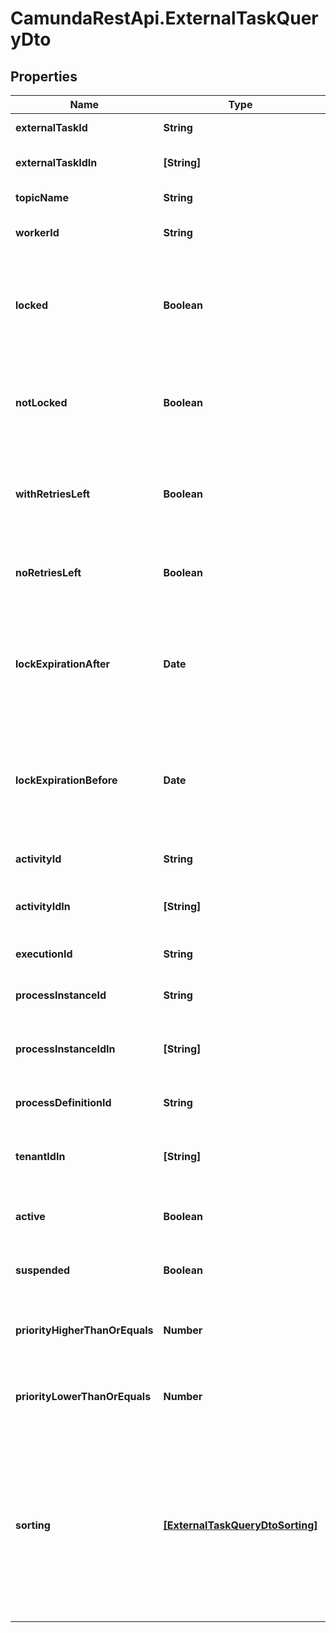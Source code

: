 # CamundaRestApi.ExternalTaskQueryDto

## Properties
Name | Type | Description | Notes
------------ | ------------- | ------------- | -------------
**externalTaskId** | **String** | Filter by an external task&#x27;s id. | [optional] 
**externalTaskIdIn** | **[String]** | Filter by the comma-separated list of external task ids. | [optional] 
**topicName** | **String** | Filter by an external task topic. | [optional] 
**workerId** | **String** | Filter by the id of the worker that the task was most recently locked by. | [optional] 
**locked** | **Boolean** | Only include external tasks that are currently locked (i.e., they have a lock time and it has not expired). Value may only be &#x60;true&#x60;, as &#x60;false&#x60; matches any external task. | [optional] 
**notLocked** | **Boolean** | Only include external tasks that are currently not locked (i.e., they have no lock or it has expired). Value may only be &#x60;true&#x60;, as &#x60;false&#x60; matches any external task. | [optional] 
**withRetriesLeft** | **Boolean** | Only include external tasks that have a positive (&amp;gt; 0) number of retries (or &#x60;null&#x60;). Value may only be &#x60;true&#x60;, as &#x60;false&#x60; matches any external task. | [optional] 
**noRetriesLeft** | **Boolean** | Only include external tasks that have 0 retries. Value may only be &#x60;true&#x60;, as &#x60;false&#x60; matches any external task. | [optional] 
**lockExpirationAfter** | **Date** | Restrict to external tasks that have a lock that expires after a given date. By [default](https://docs.camunda.org/manual/develop/reference/rest/overview/date-format/), the date must have the format &#x60;yyyy-MM-dd&#x27;T&#x27;HH:mm:ss.SSSZ&#x60;, e.g., &#x60;2013-01-23T14:42:45.000+0200&#x60;. | [optional] 
**lockExpirationBefore** | **Date** | Restrict to external tasks that have a lock that expires before a given date. By [default](https://docs.camunda.org/manual/develop/reference/rest/overview/date-format/), the date must have the format &#x60;yyyy-MM-dd&#x27;T&#x27;HH:mm:ss.SSSZ&#x60;, e.g., &#x60;2013-01-23T14:42:45.000+0200&#x60;. | [optional] 
**activityId** | **String** | Filter by the id of the activity that an external task is created for. | [optional] 
**activityIdIn** | **[String]** | Filter by the comma-separated list of ids of the activities that an external task is created for. | [optional] 
**executionId** | **String** | Filter by the id of the execution that an external task belongs to. | [optional] 
**processInstanceId** | **String** | Filter by the id of the process instance that an external task belongs to. | [optional] 
**processInstanceIdIn** | **[String]** | Filter by a comma-separated list of process instance ids that an external task may belong to. | [optional] 
**processDefinitionId** | **String** | Filter by the id of the process definition that an external task belongs to. | [optional] 
**tenantIdIn** | **[String]** | Filter by a comma-separated list of tenant ids. An external task must have one of the given tenant ids. | [optional] 
**active** | **Boolean** | Only include active tasks. Value may only be &#x60;true&#x60;, as &#x60;false&#x60; matches any external task. | [optional] 
**suspended** | **Boolean** | Only include suspended tasks. Value may only be &#x60;true&#x60;, as &#x60;false&#x60; matches any external task. | [optional] 
**priorityHigherThanOrEquals** | **Number** | Only include jobs with a priority higher than or equal to the given value. Value must be a valid &#x60;long&#x60; value. | [optional] 
**priorityLowerThanOrEquals** | **Number** | Only include jobs with a priority lower than or equal to the given value. Value must be a valid &#x60;long&#x60; value. | [optional] 
**sorting** | [**[ExternalTaskQueryDtoSorting]**](ExternalTaskQueryDtoSorting.md) | A JSON array of criteria to sort the result by. Each element of the array is a JSON object that                     specifies one ordering. The position in the array identifies the rank of an ordering, i.e., whether                     it is primary, secondary, etc. The ordering objects have the following properties:                      **Note:** The &#x60;sorting&#x60; properties will not be applied to the External Task count query. | [optional] 
